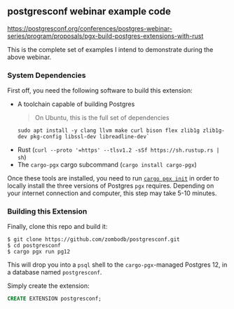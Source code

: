 ## postgresconf webinar example code

https://postgresconf.org/conferences/postgres-webinar-series/program/proposals/pgx-build-postgres-extensions-with-rust

This is the complete set of examples I intend to demonstrate during the above webinar.

### System Dependencies

First off, you need the following software to build this extension:

- A toolchain capable of building Postgres
  > On Ubuntu, this is the full set of dependencies
  ```
  sudo apt install -y clang llvm make curl bison flex zlib1g zlib1g-dev pkg-config libssl-dev libreadline-dev`
  ```
- Rust (`curl --proto '=https' --tlsv1.2 -sSf https://sh.rustup.rs | sh`)
- The `cargo-pgx` cargo subcommand (`cargo install cargo-pgx`)

Once these tools are installed, you need to run [`cargo pgx init`](https://github.com/zombodb/pgx/tree/master/cargo-pgx#first-time-initialization)
in order to locally install the three versions of Postgres `pgx` requires.  Depending on your internet connection and
computer, this step may take 5-10 minutes.

### Building this Extension

Finally, clone this repo and build it:

```shell script
$ git clone https://github.com/zombodb/postgresconf.git
$ cd postgresconf
$ cargo pgx run pg12
``` 

This will drop you into a `psql` shell to the `cargo-pgx`-managed Postgres 12, in a database named `postgresconf`.

Simply create the extension:

```sql
CREATE EXTENSION postgresconf;
```
